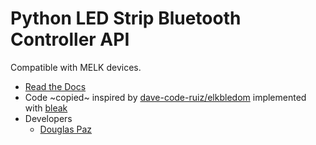 # Python LED Strip Bluetooth Controller API

Compatible with MELK devices.

- [Read the Docs](https://python-bt-led-strip.readthedocs.io/)
- Code ~copied~ inspired by [dave-code-ruiz/elkbledom](https://github.com/dave-code-ruiz/elkbledom/) implemented with [bleak](https://github.com/hbldh/bleak)
- Developers
  - [Douglas Paz](https://github.com/dougppaz/)
